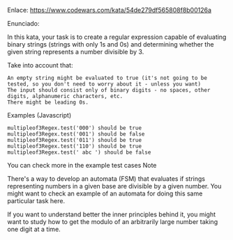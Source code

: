Enlace: https://www.codewars.com/kata/54de279df565808f8b00126a

Enunciado:

In this kata, your task is to create a regular expression capable of evaluating binary strings (strings with only 1s and 0s) and determining whether the given string represents a number divisible by 3.

Take into account that:

    An empty string might be evaluated to true (it's not going to be tested, so you don't need to worry about it - unless you want)
    The input should consist only of binary digits - no spaces, other digits, alphanumeric characters, etc.
    There might be leading 0s.

Examples (Javascript)

    multipleof3Regex.test('000') should be true
    multipleof3Regex.test('001') should be false
    multipleof3Regex.test('011') should be true
    multipleof3Regex.test('110') should be true
    multipleof3Regex.test(' abc ') should be false

You can check more in the example test cases
Note

There's a way to develop an automata (FSM) that evaluates if strings representing numbers in a given base are divisible by a given number. You might want to check an example of an automata for doing this same particular task here.

If you want to understand better the inner principles behind it, you might want to study how to get the modulo of an arbitrarily large number taking one digit at a time.